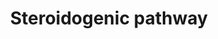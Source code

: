 ---
annotations:
- id: PW:0000781
  parent: classic metabolic pathway
  type: Pathway Ontology
  value: estradiol biosynthetic pathway
- id: CL:0000501
  parent: animal cell
  type: Cell Type Ontology
  value: granulosa cell
- id: CL:0000503
  parent: native cell
  type: Cell Type Ontology
  value: theca cell
authors:
- DeSl
- Andra
- Egonw
- Khanspers
citedin: ''
communities: []
description: 'This pathway describes the production of female sex steroid hormones,
  which is known as steroidogenesis. Two cell types are involved: theca and granulosa
  cells. The final product for this pathway are estrogens (among others 17-beta-estradiol),
  which are produced from cholesterol. In the theca cell, this process is controlled
  by the luteinizing hormone (LH), after which androgen molecules diffuse into the
  granulosa cells. When the follicles reach maturity, the follicle-stimulating hormone
  (FSH) stimulates the granulosa cell to convert androgens to estrogens.'
last-edited: 2024-10-09
ndex: null
organisms:
- Homo sapiens
redirect_from:
- /index.php/Pathway:WP4463
- /instance/WP4463
- /instance/WP4463_r135645
revision: r135645
schema-jsonld:
- '@context': https://schema.org/
  '@id': https://wikipathways.github.io/pathways/WP4463.html
  '@type': Dataset
  creator:
    '@type': Organization
    name: WikiPathways
  description: 'This pathway describes the production of female sex steroid hormones,
    which is known as steroidogenesis. Two cell types are involved: theca and granulosa
    cells. The final product for this pathway are estrogens (among others 17-beta-estradiol),
    which are produced from cholesterol. In the theca cell, this process is controlled
    by the luteinizing hormone (LH), after which androgen molecules diffuse into the
    granulosa cells. When the follicles reach maturity, the follicle-stimulating hormone
    (FSH) stimulates the granulosa cell to convert androgens to estrogens.'
  keywords:
  - ATP
  - Androstenedione
  - Aromatase
  - CGA
  - CYP11A1
  - CYP17A1
  - CYP19A1
  - Cholesterol
  - DHEA
  - Estradiol
  - Estrone
  - FSH
  - HSD17B1
  - HSD3B1
  - LHB
  - Pregnenolone
  - Progesterone
  - STAR
  - Testosterone
  - cAMP
  license: CC0
  name: Steroidogenic pathway
seo: CreativeWork
title: Steroidogenic pathway
wpid: WP4463
---